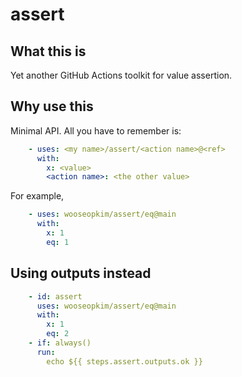 # assert

## What this is

Yet another GitHub Actions toolkit for value assertion.

## Why use this

Minimal API. All you have to remember is:

```yml
    - uses: <my name>/assert/<action name>@<ref>
      with:
        x: <value>
        <action name>: <the other value>
```

For example,

```yml
    - uses: wooseopkim/assert/eq@main
      with:
        x: 1
        eq: 1
```

## Using outputs instead

```yml
    - id: assert
      uses: wooseopkim/assert/eq@main
      with:
        x: 1
        eq: 2
    - if: always()
      run:
        echo ${{ steps.assert.outputs.ok }}
```
